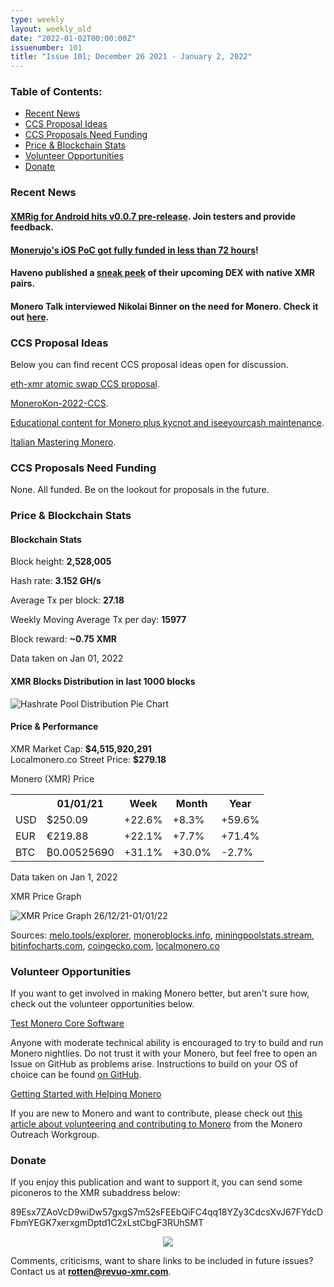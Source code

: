```yaml
---
type: weekly
layout: weekly_old
date: "2022-01-02T00:00:00Z"
issuenumber: 101
title: "Issue 101; December 26 2021 - January 2, 2022"
---
```

<h3>Table of Contents:</h3>
<ul class="contents">
    <li><a href="#news">Recent News</a></li>
    <li><a href="#ideas">CCS Proposal Ideas</a></li>
    <li><a href="#proposals">CCS Proposals Need Funding</a></li>
    <li><a href="#stats">Price & Blockchain Stats</a></li>
    <li><a href="#volunteer">Volunteer Opportunities</a></li>
    <li><a href="#donate">Donate</a></li>
</ul>

<h3 id="news">Recent News</h3>

<div class="newsbyte">
    <h4><a href="https://github.com/XMRig-for-Android/xmrig-for-android" target="_blank">XMRig for Android hits v0.0.7 pre-release</a>. Join testers and provide feedback.</h4>
</div>

<div class="newsbyte">
    <h4><a href="https://nitter.ca/monerujowallet/status/1475183201912037377" target="_blank">Monerujo's iOS PoC got fully funded in less than 72 hours</a>!</h4>
</div>

<div class="newsbyte">
    <h4>Haveno published a <a href="https://nitter.ca/HavenoDEX/status/1475431311191982081" target="_blank">sneak peek</a> of their upcoming DEX with native XMR pairs.</h4>
</div>

<div class="newsbyte">
    <h4>Monero Talk interviewed Nikolai Binner on the need for Monero. Check it out <a href="https://yewtu.be/watch?v=AOV1SNonfqA" target="_blank">here</a>.</h4>
</div>

<h3 id="ideas">CCS Proposal Ideas</h3>

<p>Below you can find recent CCS proposal ideas open for discussion.</p>

<div class="proposal">
<p><a href="https://repo.getmonero.org/monero-project/ccs-proposals/-/merge_requests/277" target="_blank">eth-xmr atomic swap CCS proposal</a>.</p>
</div>

<div class="proposal">
<p><a href="https://repo.getmonero.org/monero-project/ccs-proposals/-/merge_requests/276" target="_blank">MoneroKon-2022-CCS</a>.</p>
</div>

<div class="proposal">
<p><a href="https://repo.getmonero.org/monero-project/ccs-proposals/-/merge_requests/273" target="_blank">Educational content for Monero plus kycnot and iseeyourcash maintenance</a>.</p>
</div>

<div class="proposal">
<p><a href="https://repo.getmonero.org/monero-project/ccs-proposals/-/merge_requests/251" target="_blank">Italian Mastering Monero</a>.</p>
</div>

<h3 id="proposals">CCS Proposals Need Funding</h3>

<p>None. All funded. Be on the lookout for proposals in the future.</p>

<h3 id="stats">Price & Blockchain Stats</h3>

<h4 class="stat">Blockchain Stats</h4>

<div class="bcstats">
    <p>Block height: <b>2,528,005</b></p>
    <p>Hash rate: <b>3.152 GH/s</b></p>
    <p>Average Tx per block: <b>27.18</b></p>
    <p>Weekly Moving Average Tx per day: <b>15977</b></p>
    <p>Block reward: <b>~0.75 XMR</b></p>
</div>
<p class="note">Data taken on Jan 01, 2022</p>

<h4 class="stat">XMR Blocks Distribution in last 1000 blocks</h4>
<p><img src="/img/hashrate-pool-distribution-1201.png" alt="Hashrate Pool Distribution Pie Chart"/></p>

<h4 class="stat" id="price-stat">Price & Performance</h4>

<div class="price-intro">XMR Market Cap: <b>$4,515,920,291</b><br>Localmonero.co Street Price: <b>$279.18</b></div>

<p class="table-title">Monero (XMR) Price</p>
<table class="price-table">
  <tr class="row1">
    <th></th>
    <th>01/01/21</th>
    <th>Week</th>
    <th>Month</th>
    <th>Year</th>
  </tr>
  <tr>
    <td data-th="XMR to">USD</td>
    <td data-th="01/01/22">$250.09</td>
    <td data-th="Week" class="green">+22.6%</td>
    <td data-th="Month" class="green">+8.3%</td>
    <td data-th="Year" class="green">+59.6%</td>
  </tr>
  <tr class="row3">
    <td data-th="XMR to">EUR</td>
    <td data-th="01/01/22">€219.88</td>
    <td data-th="Week" class="green">+22.1%</td>
    <td data-th="Month" class="green">+7.7%</td>
    <td data-th="Year" class="green">+71.4%</td>
  </tr>
  <tr>
    <td data-th="XMR to">BTC</td>
    <td data-th="01/01/22">₿0.00525690</td>
    <td data-th="Week" class="green">+31.1%</td>
    <td data-th="Month" class="green">+30.0%</td>
    <td data-th="Year" class="red">-2.7%</td>
  </tr>
</table>
<p class="note">Data taken on Jan 1, 2022</p>

<p class="table-title">XMR Price Graph</p>

![XMR Price Graph 26/12/21-01/01/22](/img/weekly-chart-1201.png "XMR Price Graph 26/12/21-01/01/22") 

Sources: <a href="https://melo.tools/explorer/mainnet/" target="_blank">melo.tools/explorer</a>, <a href="https://moneroblocks.info/stats/transaction-stats" target="_blank">moneroblocks.info</a>, <a href="https://miningpoolstats.stream/monero" target="_blank">miningpoolstats.stream</a>, <a href="https://bitinfocharts.com/monero/" target="_blank">bitinfocharts.com</a>, <a href="https://www.coingecko.com/en/coins/monero" target="_blank">coingecko.com</a>, <a href="https://localmonero.co/statistics" target="_blank">localmonero.co</a>

<h3 id="volunteer">Volunteer Opportunities</h3>

<p>If you want to get involved in making Monero better, but aren't sure how, check out the volunteer opportunities below.</p>

<div class="newsbyte">
    <p class="date"><a href="https://github.com/monero-project/monero" target="_blank">Test Monero Core Software</a></p>
    <p>Anyone with moderate technical ability is encouraged to try to build and run Monero nightlies. Do not trust it with your Monero, but feel free to open an Issue on GitHub as problems arise. Instructions to build on your OS of choice can be found <a href="https://github.com/monero-project/monero#compiling-monero-from-source" target="_blank">on GitHub</a>. </p>
</div>

<div class="newsbyte">
    <p class="date"><a href="https://github.com/monero-project/monero" target="_blank">Getting Started with Helping Monero</a></p>
    <p>If you are new to Monero and want to contribute, please check out <a href="https://www.monerooutreach.org/stories/getting-started-helping-monero.php" target="_blank">this article about volunteering and contributing to Monero</a> from the Monero Outreach Workgroup. </p>
</div>

<h3 id="donate">Donate</h3>

<p markdown="1">If you enjoy this publication and want to support it, you can send some piconeros to the XMR subaddress below:</p>

<p class="address" markdown="1">89Esx7ZAoVcD9wiDw57gxgS7m52sFEEbQiFC4qq18YZy3CdcsXvJ67FYdcDFbmYEGK7xerxgmDptd1C2xLstCbgF3RUhSMT</p>

<p><center><a href="monero:89Esx7ZAoVcD9wiDw57gxgS7m52sFEEbQiFC4qq18YZy3CdcsXvJ67FYdcDFbmYEGK7xerxgmDptd1C2xLstCbgF3RUhSMT" class="qr"><img src="/img/donate-monero.jpg" style="max-width: 200px;"/></a></center></p>

Comments, criticisms, want to share links to be included in future issues? Contact us at **rotten@revuo-xmr.com**.
